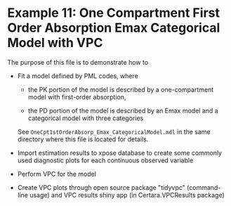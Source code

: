 # Example 11: One Compartment First Order Absorption Emax Categorical Model with VPC

The purpose of this file is to demonstrate how to

  - Fit a model defined by PML codes, where

       * the PK portion of the model is described by a one-compartment model with first-order absorption,

       * the PD portion of the model is described by an Emax model and a categorical model with three categories

    See `OneCpt1stOrderAbsorp_Emax_CategoricalModel.mdl` in the same directory where this file is located for details.

  - Import estimation results to xpose database to create some commonly used diagnostic plots for each continuous observed variable

  - Perform VPC for the model

  - Create VPC plots through open source package "tidyvpc" (command-line usage) and VPC results shiny app (in Certara.VPCResults package)

